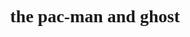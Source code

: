 <html>
<head>
<title>pacman and ghost</title>
</head>
<body>
<h1>the pac-man and ghost</h1>
<canvas id="pacman" width="400" height="400"></canvas>
	<canvas id="pacman2" width="400" height="400"></canvas>
<!--<h1>the mass newton</h1>
<canvas id="pacman3" width="400" height="400"></canvas>-->
<script src="animation2.js"></script>
<!--<script src="renderhtml.js"></script>-->
<style>
canvas {
      background-color : black;
}
body {
  text-align : center;
  font-family : algerian;
}

</style>
</body>
</html>
